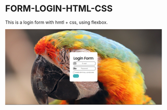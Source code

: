 # FORM-LOGIN-HTML-CSS
This is a login form with hmtl + css, using flexbox.

![imagen.png](Formlogin.PNG)
